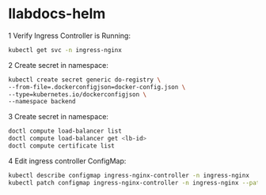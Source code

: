 # llabdocs-helm

1  Verify Ingress Controller is Running:
```bash
kubectl get svc -n ingress-nginx
```

2  Create secret in namespace:
```bash
kubectl create secret generic do-registry \
--from-file=.dockerconfigjson=docker-config.json \
--type=kubernetes.io/dockerconfigjson \
--namespace backend
```

3  Create secret in namespace:
```bash
doctl compute load-balancer list
doctl compute load-balancer get <lb-id>
doctl compute certificate list
```
4  Edit ingress controller ConfigMap:
```bash
kubectl describe configmap ingress-nginx-controller -n ingress-nginx
kubectl patch configmap ingress-nginx-controller -n ingress-nginx --patch '{"data":{"allow-snippet-annotations":"true"}}'
```